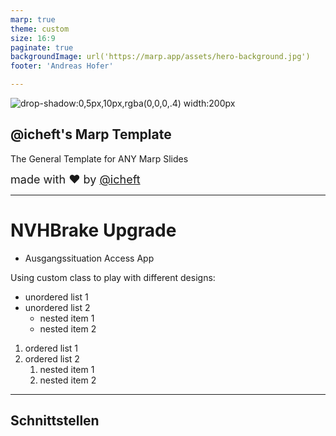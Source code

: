 ```yaml
---
marp: true
theme: custom
size: 16:9
paginate: true
backgroundImage: url('https://marp.app/assets/hero-background.jpg')
footer: 'Andreas Hofer'

---
```

<!-- _footer: "" -->

![drop-shadow:0,5px,10px,rgba(0,0,0,.4) width:200px](https://emojipedia-us.s3.dualstack.us-west-1.amazonaws.com/thumbs/240/twitter/282/teacher_1f9d1-200d-1f3eb.png)

## @icheft's Marp Template

The General Template for ANY Marp Slides

<span style='font-size: 18px'>made with :heart: by [@icheft](https://github.com/icheft) </span>


---

# NVHBrake Upgrade

- Ausgangssituation Access App

Using custom class to play with different designs:


<div class="row">

<div class="column-6">

+ unordered list 1
+ unordered list 2
    + nested item 1
    + nested item 2

</div>

<div class="column-6">

1. ordered list 1
2. ordered list 2
    1. nested item 1
    2. nested item 2

</div>
</div>

---

## Schnittstellen
